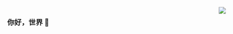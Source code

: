 
<img align="right" src="https://github-readme-stats.vercel.app/api?username=liuhahapku&show_icons=true&icon_color=CE1D2D&text_color=718096&bg_color=ffffff&hide_title=true" />

### 你好，世界 👋

